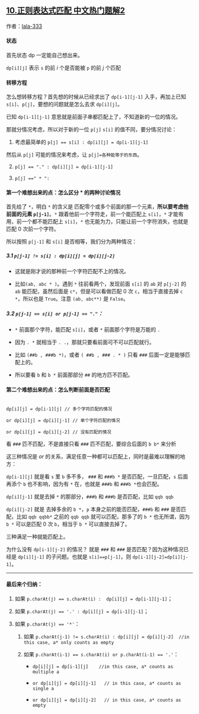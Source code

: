 ## [10.正则表达式匹配 中文热门题解2](https://leetcode.cn/problems/regular-expression-matching/solutions/100000/dong-tai-gui-hua-zen-yao-cong-0kai-shi-si-kao-da-b)

作者：[lala-333](https://leetcode.cn/u/lala-333)
#### 状态
首先状态 dp 一定能自己想出来。
`dp[i][j]` 表示 `s` 的前 $i$ 个是否能被 `p` 的前 $j$ 个匹配

#### 转移方程
怎么想转移方程？首先想的时候从已经求出了 `dp[i-1][j-1]` 入手，再加上已知 `s[i]`、`p[j]`，要想的问题就是怎么去求 `dp[i][j]`。

已知 `dp[i-1][j-1]` 意思就是前面子串都匹配上了，不知道新的一位的情况。
那就分情况考虑，所以对于新的一位 `p[j]` `s[i]` 的值不同，要分情况讨论：

1. 考虑最简单的 `p[j] == s[i] : dp[i][j] = dp[i-1][j-1]`


然后从 `p[j]` 可能的情况来考虑，让 `p[j]=各种能等于的东西`。

2. `p[j] == "." : dp[i][j] = dp[i-1][j-1]`

3. `p[j] ==" * ":`

#### 第一个难想出来的点：怎么区分 $*$ 的两种讨论情况
首先给了 `*`，明白 `*` 的含义是 匹配零个或多个前面的那一个元素，**所以要考虑他前面的元素 `p[j-1]`**。`*` 跟着他前一个字符走，前一个能匹配上 `s[i]`，`*` 才能有用，前一个都不能匹配上 `s[i]`，`*` 也无能为力，只能让前一个字符消失，也就是匹配 $0$ 次前一个字符。
所以按照 `p[j-1]` 和 `s[i]` 是否相等，我们分为两种情况：

##### 3.1 `p[j-1] != s[i] : dp[i][j] = dp[i][j-2]`

- 这就是刚才说的那种前一个字符匹配不上的情况。
- 比如`(ab, abc * )`。遇到 `*` 往前看两个，发现前面 `s[i]` 的 `ab` 对 `p[j-2]` 的 `ab` 能匹配，虽然后面是 `c*`，但是可以看做匹配 $0$ 次 `c`，相当于直接去掉 `c *`，所以也是 `True`。注意 `(ab, abc**)` 是 `False`。

##### 3.2 `p[j-1] == s[i] or p[j-1] == "."`：
- `*` 前面那个字符，能匹配 `s[i]`，或者 `*` 前面那个字符是万能的 `.`
- 因为 `. *` 就相当于 `. .`，那就只要看前面可不可以匹配就行。
- 比如 `(##b , ###b *)`，或者 `( ##b , ### . * )` 只看 `###` 后面一定是能够匹配上的。
- 所以要看 `b` 和 `b *` 前面那部分 `##` 的地方匹不匹配。

#### 第二个难想出来的点：怎么判断前面是否匹配

```text
dp[i][j] = dp[i-1][j] // 多个字符匹配的情况	
or dp[i][j] = dp[i][j-1] // 单个字符匹配的情况
or dp[i][j] = dp[i][j-2] // 没有匹配的情况	
```
	
看 `###` 匹不匹配，不是直接只看 `###` 匹不匹配，要综合后面的 `b b*` 来分析
这三种情况是 $or$ 的关系，满足任意一种都可以匹配上，同时是最难以理解的地方：

`dp[i-1][j]` 就是看 `s` 里 `b` 多不多， `###` 和 `###b *` 是否匹配，一旦匹配，`s` 后面再添个 `b` 也不影响，因为有 `*` 在，也就是 `###b` 和 `###b *`也会匹配。

`dp[i][j-1]` 就是去掉 `*` 的那部分，`###b` 和 `###b` 是否匹配，比如 `qqb qqb`
  
`dp[i][j-2]` 就是 去掉多余的 `b *`，`p` 本身之前的能否匹配，`###b` 和 `###` 是否匹配，比如 `qqb qqbb*` 之前的 `qqb qqb` 就可以匹配，那多了的 `b *` 也无所谓，因为 `b *` 可以是匹配 $0$ 次 `b`，相当于 `b *` 可以直接去掉了。

三种满足一种就能匹配上。

为什么没有 `dp[i-1][j-2]` 的情况？ 就是 `###` 和 `###` 是否匹配？因为这种情况已经是 `dp[i][j-1]` 的子问题。也就是 `s[i]==p[j-1]`，则 `dp[i-1][j-2]=dp[i][j-1]`。

----

#### 最后来个归纳：
1. 如果 `p.charAt(j) == s.charAt(i) :  dp[i][j] = dp[i-1][j-1]`；
2. 如果 `p.charAt(j) == '.' : dp[i][j] = dp[i-1][j-1]`；
3. 如果 `p.charAt(j) == '*'`：
   1. 如果 `p.charAt(j-1) != s.charAt(i) : dp[i][j] = dp[i][j-2]  //in this case, a* only counts as empty`
   2. 如果 `p.charAt(i-1) == s.charAt(i) or p.charAt(i-1) == '.'`：
      - `dp[i][j] = dp[i-1][j]    //in this case, a* counts as multiple a`
      - `or dp[i][j] = dp[i][j-1]   // in this case, a* counts as single a`
      - `or dp[i][j] = dp[i][j-2]   // in this case, a* counts as empty`
